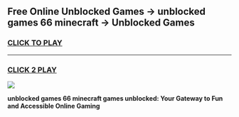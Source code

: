 
## Free Online Unblocked Games → unblocked games 66 minecraft → Unblocked Games
<h3>
<a href="https://premium.freeplayer.one?title=unblocked_games_66_minecraft&ref=21F">CLICK TO PLAY</a></h3>
<hr>

<h3>
<a href="https://premium.freeplayer.one?title=unblocked_games_66_minecraft&ref=21F">CLICK 2 PLAY</a>
  
</h3>

<a href="https://premium.freeplayer.one?title=unblocked_games_66_minecraft&ref=21F/"><img src="https://clearcache.store/games.png"></a>


**unblocked games 66 minecraft games unblocked: Your Gateway to Fun and Accessible Online Gaming**
